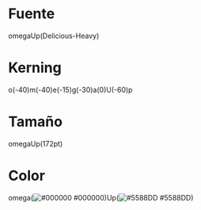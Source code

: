 # Fuente

omegaUp(Delicious-Heavy)

# Kerning

o(-40)m(-40)e(-15)g(-30)a(0)U(-60)p

# Tamaño

omegaUp(172pt)

# Color

omega(![#000000](https://placehold.it/15/000000/000000?text=+) #000000)Up(![#5588DD](https://placehold.it/15/5588DD/000000?text=+) #5588DD)
